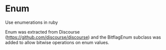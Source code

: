 # Enum

Use enumerations in ruby

Enum was extracted from Discourse (https://github.com/discourse/discourse) and the BitflagEnum 
subclass was added to allow bitwise operations on enum values.
